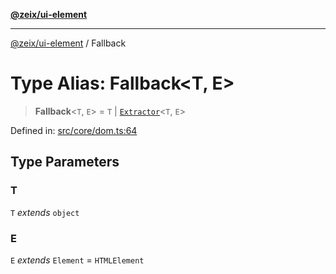 [**@zeix/ui-element**](../README.md)

***

[@zeix/ui-element](../globals.md) / Fallback

# Type Alias: Fallback\<T, E\>

> **Fallback**\<`T`, `E`\> = `T` \| [`Extractor`](Extractor.md)\<`T`, `E`\>

Defined in: [src/core/dom.ts:64](https://github.com/zeixcom/ui-element/blob/0bdd451e0266b456b3ed7c56ab9ac6ad476a6f80/src/core/dom.ts#L64)

## Type Parameters

### T

`T` *extends* `object`

### E

`E` *extends* `Element` = `HTMLElement`
